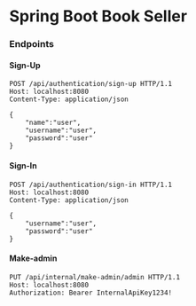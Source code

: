# Spring  Boot Book Seller

### Endpoints

#### Sign-Up

```
POST /api/authentication/sign-up HTTP/1.1
Host: localhost:8080
Content-Type: application/json

{
    "name":"user",
    "username":"user",
    "password":"user"
}
```

#### Sign-In

```
POST /api/authentication/sign-in HTTP/1.1
Host: localhost:8080
Content-Type: application/json

{
    "username":"user",
    "password":"user"
}
```

#### Make-admin
```
PUT /api/internal/make-admin/admin HTTP/1.1
Host: localhost:8080
Authorization: Bearer InternalApiKey1234!
```